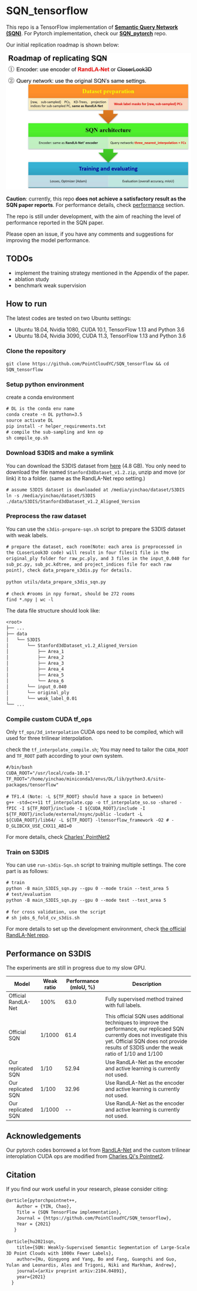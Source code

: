 # SQN_tensorflow

This repo is a TensorFlow implementation of **[Semantic Query Network (SQN)](https://arxiv.org/abs/2104.04891)**. For Pytorch implementation, check our **[SQN_pytorch](https://github.com/PointCloudYC/SQN_pytorch)** repo.

Our initial replication roadmap is shown below:

![](imgs/replication-roadmap.jpg)

**Caution**: currently, this repo  **does not achieve a satisfactory result as the SQN paper reports**. For performance details, check [performance](#performance-on-s3dis) section. 

The repo is still under development, with the aim of reaching the level of performance reported in the SQN paper.

Please open an issue, if you have any comments and suggestions for improving the model performance.

## TODOs

- implement the training strategy mentioned in the Appendix of the paper.
- ablation study
- benchmark weak supervision

## How to run 

The latest codes are tested on two Ubuntu settings:

- Ubuntu 18.04, Nvidia 1080, CUDA 10.1, TensorFlow 1.13 and Python 3.6
- Ubuntu 18.04, Nvidia 3090, CUDA 11.3, TensorFlow 1.13 and Python 3.6


### Clone the repository

```
git clone https://github.com/PointCloudYC/SQN_tensorflow && cd SQN_tensorflow
```

### Setup python environment

create a conda environment

```
# DL is the conda env name
conda create -n DL python=3.5
source activate DL
pip install -r helper_requirements.txt
# compile the sub-sampling and knn op
sh compile_op.sh
```

### Download S3DIS and make a symlink

You can download the S3DIS dataset from [here](https://goo.gl/forms/4SoGp4KtH1jfRqEj2") (4.8 GB). You only need to download the file named `Stanford3dDataset_v1.2.zip`, unzip and move (or link) it to a folder. (same as the RandLA-Net repo setting.)

```
# assume S3DIS dataset is downloaded at /media/yinchao/dataset/S3DIS
ln -s /media/yinchao/dataset/S3DIS ./data/S3DIS/Stanford3dDataset_v1.2_Aligned_Version   
```

### Preprocess the raw dataset

You can use the `s3dis-prepare-sqn.sh` script to prepare the S3DIS dataset with weak labels.

```
# prepare the dataset, each room(Note: each area is preprocessed in the CLoserLook3D code) will result in four files(1 file in the original_ply folder for raw_pc.ply, and 3 files in the input_0.040 for sub_pc.py, sub_pc.kdtree, and project_indices file for each raw point), check data_prepare_s3dis.py for details.

python utils/data_prepare_s3dis_sqn.py

# check #rooms in npy format, should be 272 rooms
find *.npy | wc -l
```

The data file structure should look like:

```
<root>
├── ...
├── data
│   └── S3DIS
│       └── Stanford3dDataset_v1.2_Aligned_Version
│           ├── Area_1
│           ├── Area_2
│           ├── Area_3
│           ├── Area_4
│           ├── Area_5
│           └── Area_6
│       └── input_0.040
│       └── original_ply
│       └── weak_label_0.01
└── ...
```

### Compile custom CUDA tf_ops

Only `tf_ops/3d_interpolation` CUDA ops need to be compiled, which will used for three trilinear interpolation.

check the `tf_interpolate_compile.sh`; You may need to tailor the `CUDA_ROOT` and `TF_ROOT` path according to your own system.

```
#/bin/bash
CUDA_ROOT="/usr/local/cuda-10.1"
TF_ROOT="/home/yinchao/miniconda3/envs/DL/lib/python3.6/site-packages/tensorflow"

# TF1.4 (Note: -L ${TF_ROOT} should have a space in between)
g++ -std=c++11 tf_interpolate.cpp -o tf_interpolate_so.so -shared -fPIC -I ${TF_ROOT}/include -I ${CUDA_ROOT}/include -I ${TF_ROOT}/include/external/nsync/public -lcudart -L ${CUDA_ROOT}/lib64/ -L ${TF_ROOT} -ltensorflow_framework -O2 # -D_GLIBCXX_USE_CXX11_ABI=0
```

For more details, check [Charles' PointNet2](https://github.com/charlesq34/pointnet2)

### Train on S3DIS

You can use `run-s3dis-Sqn.sh` script to training multiple settings. The core part is as follows:

```
# train
python -B main_S3DIS_sqn.py --gpu 0 --mode train --test_area 5
# test/evaluation
python -B main_S3DIS_sqn.py --gpu 0 --mode test --test_area 5

# for cross validation, use the script
# sh jobs_6_fold_cv_s3dis.sh
```

For more details to set up the development environment, check [the official RandLA-Net repo](https://github.com/QingyongHu/RandLA-Net).

## Performance on S3DIS

The experiments are still in progress due to my slow GPU.

| Model                           | Weak ratio | Performance (mIoU, %) | Description                                                                                                                                                                                                            |
|---------------------------------|------------|-----------------------|------------------------------------------------------------------------------------------------------------------------------------------------------------------------------------------------------------------------|
| Official RandLA-Net| 100%| 63.0| Fully supervised method trained with full labels.                                                                                                                                                                      |   |
| Official SQN| 1/1000| 61.4| This official SQN uses additional techniques to improve the performance, our replicaed SQN currently does not investigate this yet. Official SQN does not provide results of S3DIS under the weak ratio of 1/10 and 1/100 |
| Our replicated SQN| 1/10| 52.94| Use RandLA-Net as the encoder and active learning is currently not used.                                                                                                                                                |
| Our replicated SQN| 1/100| 32.96| Use RandLA-Net as the encoder and active learning is currently not used.                                                                                                                                                |
| Our replicated SQN| 1/1000| --| Use RandLA-Net as the encoder and active learning is currently not used.                                                                                                                                                |


## Acknowledgements

Our pytorch codes borrowed a lot from [RandLA-Net](https://github.com/QingyongHu/RandLA-Net) and the custom trilinear interoplation CUDA ops are modified from [Charles Qi's Pointnet2](https://github.com/charlesq34/pointnet2).

## Citation

If you find our work useful in your research, please consider citing:

```
@article{pytorchpointnet++,
    Author = {YIN, Chao},
    Title = {SQN TensorFlow implementation},
    Journal = {https://github.com/PointCloudYC/SQN_tensorflow},
    Year = {2021}
   }

@article{hu2021sqn,
    title={SQN: Weakly-Supervised Semantic Segmentation of Large-Scale 3D Point Clouds with 1000x Fewer Labels},
    author={Hu, Qingyong and Yang, Bo and Fang, Guangchi and Guo, Yulan and Leonardis, Ales and Trigoni, Niki and Markham, Andrew},
    journal={arXiv preprint arXiv:2104.04891},
    year={2021}
  }
```